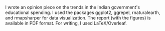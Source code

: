 I wrote an opinion piece on the trends in the Indian government's educational spending. I used the packages ggplot2, ggrepel, rnaturalearth, and rmapsharper for data visualization. The report (with the figures) is available in PDF format. For writing, I used LaTeX/Overleaf.




